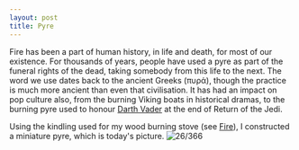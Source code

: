 ```yaml
---
layout: post
title: Pyre
---
```

Fire has been a part of human history, in life and death, for most of our existence. For thousands of years, people have used a pyre as part of the funeral rights of the dead, taking somebody from this life to the next. The word we use dates back to the ancient Greeks (πυρά), though the practice is much more ancient than even that civilisation. It has had an impact on pop culture also, from the burning Viking boats in historical dramas, to the burning pyre used to honour [Darth Vader](http://youtu.be/49ypdyXN3RQ) at the end of Return of the Jedi.
<!--break-->
Using the kindling used for my wood burning stove (see [Fire](http://www.humanboring.net/blog/fire)), I constructed a miniature pyre, which is today's picture.
![26/366](https://images.typed.com/d75a8b8c-7131-48a9-aeaa-269f7ea0d48b/image.jpeg)
